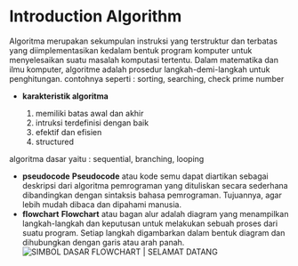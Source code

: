 # Introduction Algorithm

Algoritma merupakan sekumpulan instruksi yang terstruktur dan terbatas yang diimplementasikan kedalam bentuk program komputer untuk menyelesaikan suatu masalah komputasi tertentu. Dalam matematika dan ilmu komputer, algoritme adalah prosedur langkah-demi-langkah untuk penghitungan. contohnya seperti : sorting, searching, check prime number

- **karakteristik algoritma**

  1. memiliki batas awal dan akhir
  2. intruksi terdefinisi dengan baik
  3. efektif dan efisien
  4. structured

algoritma dasar yaitu : sequential, branching, looping

- **pseudocode**
  **Pseudocode** atau kode semu dapat diartikan sebagai deskripsi dari algoritma pemrograman yang dituliskan secara sederhana dibandingkan dengan sintaksis bahasa pemrograman. Tujuannya, agar lebih mudah dibaca dan dipahami manusia.
- **flowchart**
  **Flowchart** atau bagan alur adalah diagram yang menampilkan langkah-langkah dan keputusan untuk melakukan sebuah proses dari suatu program. Setiap langkah digambarkan dalam bentuk diagram dan dihubungkan dengan garis atau arah panah.
  ![SIMBOL DASAR FLOWCHART | SELAMAT DATANG](https://imammagribi.files.wordpress.com/2012/10/1.jpg)
